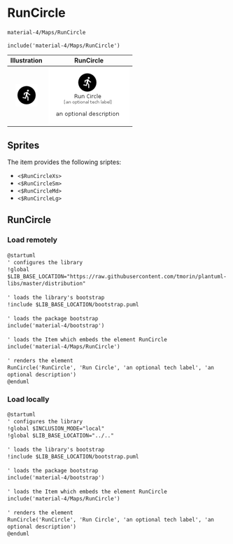 # RunCircle


```text
material-4/Maps/RunCircle
```

```text
include('material-4/Maps/RunCircle')
```



| Illustration | RunCircle |
| :---: | :---: |
| ![illustration for Illustration](../../material-4/Maps/RunCircle.png) | ![illustration for RunCircle](../../material-4/Maps/RunCircle.Local.png) |



## Sprites
The item provides the following sriptes:

- `<$RunCircleXs>`
- `<$RunCircleSm>`
- `<$RunCircleMd>`
- `<$RunCircleLg>`





## RunCircle

### Load remotely
```plantuml
@startuml
' configures the library
!global $LIB_BASE_LOCATION="https://raw.githubusercontent.com/tmorin/plantuml-libs/master/distribution"

' loads the library's bootstrap
!include $LIB_BASE_LOCATION/bootstrap.puml

' loads the package bootstrap
include('material-4/bootstrap')

' loads the Item which embeds the element RunCircle
include('material-4/Maps/RunCircle')

' renders the element
RunCircle('RunCircle', 'Run Circle', 'an optional tech label', 'an optional description')
@enduml
```

### Load locally
```plantuml
@startuml
' configures the library
!global $INCLUSION_MODE="local"
!global $LIB_BASE_LOCATION="../.."

' loads the library's bootstrap
!include $LIB_BASE_LOCATION/bootstrap.puml

' loads the package bootstrap
include('material-4/bootstrap')

' loads the Item which embeds the element RunCircle
include('material-4/Maps/RunCircle')

' renders the element
RunCircle('RunCircle', 'Run Circle', 'an optional tech label', 'an optional description')
@enduml
```

